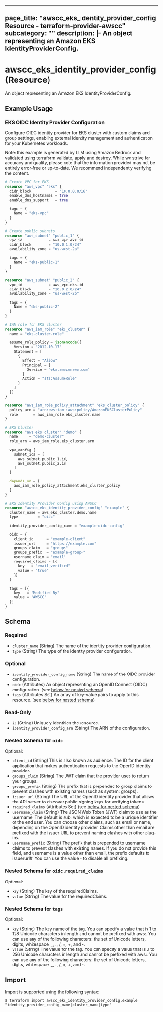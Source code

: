 
---
page_title: "awscc_eks_identity_provider_config Resource - terraform-provider-awscc"
subcategory: ""
description: |-
  An object representing an Amazon EKS IdentityProviderConfig.
---

# awscc_eks_identity_provider_config (Resource)

An object representing an Amazon EKS IdentityProviderConfig.

## Example Usage

### EKS OIDC Identity Provider Configuration

Configure OIDC identity provider for EKS cluster with custom claims and group settings, enabling external identity management and authentication for your Kubernetes workloads.
                                
Note: this example is generated by LLM using Amazon Bedrock and validated using terraform validate, apply and destroy. While we strive for accuracy and quality, please note that the information provided may not be entirely error-free or up-to-date. We recommend independently verifying the content.

```terraform
# Create VPC for EKS
resource "aws_vpc" "eks" {
  cidr_block           = "10.0.0.0/16"
  enable_dns_hostnames = true
  enable_dns_support   = true

  tags = {
    Name = "eks-vpc"
  }
}

# Create public subnets
resource "aws_subnet" "public_1" {
  vpc_id            = aws_vpc.eks.id
  cidr_block        = "10.0.1.0/24"
  availability_zone = "us-west-2a"

  tags = {
    Name = "eks-public-1"
  }
}

resource "aws_subnet" "public_2" {
  vpc_id            = aws_vpc.eks.id
  cidr_block        = "10.0.2.0/24"
  availability_zone = "us-west-2b"

  tags = {
    Name = "eks-public-2"
  }
}

# IAM role for EKS cluster
resource "aws_iam_role" "eks_cluster" {
  name = "eks-cluster-role"

  assume_role_policy = jsonencode({
    Version = "2012-10-17"
    Statement = [
      {
        Effect = "Allow"
        Principal = {
          Service = "eks.amazonaws.com"
        }
        Action = "sts:AssumeRole"
      }
    ]
  })
}

resource "aws_iam_role_policy_attachment" "eks_cluster_policy" {
  policy_arn = "arn:aws:iam::aws:policy/AmazonEKSClusterPolicy"
  role       = aws_iam_role.eks_cluster.name
}

# EKS Cluster
resource "aws_eks_cluster" "demo" {
  name     = "demo-cluster"
  role_arn = aws_iam_role.eks_cluster.arn

  vpc_config {
    subnet_ids = [
      aws_subnet.public_1.id,
      aws_subnet.public_2.id
    ]
  }

  depends_on = [
    aws_iam_role_policy_attachment.eks_cluster_policy
  ]
}

# EKS Identity Provider Config using AWSCC
resource "awscc_eks_identity_provider_config" "example" {
  cluster_name = aws_eks_cluster.demo.name
  type         = "oidc"

  identity_provider_config_name = "example-oidc-config"

  oidc = {
    client_id      = "example-client"
    issuer_url     = "https://example.com"
    groups_claim   = "groups"
    groups_prefix  = "example-group-"
    username_claim = "email"
    required_claims = [{
      key   = "email_verified"
      value = "true"
    }]
  }

  tags = [{
    key   = "Modified By"
    value = "AWSCC"
  }]
}
```

<!-- schema generated by tfplugindocs -->
## Schema

### Required

- `cluster_name` (String) The name of the identity provider configuration.
- `type` (String) The type of the identity provider configuration.

### Optional

- `identity_provider_config_name` (String) The name of the OIDC provider configuration.
- `oidc` (Attributes) An object representing an OpenID Connect (OIDC) configuration. (see [below for nested schema](#nestedatt--oidc))
- `tags` (Attributes Set) An array of key-value pairs to apply to this resource. (see [below for nested schema](#nestedatt--tags))

### Read-Only

- `id` (String) Uniquely identifies the resource.
- `identity_provider_config_arn` (String) The ARN of the configuration.

<a id="nestedatt--oidc"></a>
### Nested Schema for `oidc`

Optional:

- `client_id` (String) This is also known as audience. The ID for the client application that makes authentication requests to the OpenID identity provider.
- `groups_claim` (String) The JWT claim that the provider uses to return your groups.
- `groups_prefix` (String) The prefix that is prepended to group claims to prevent clashes with existing names (such as system: groups).
- `issuer_url` (String) The URL of the OpenID identity provider that allows the API server to discover public signing keys for verifying tokens.
- `required_claims` (Attributes Set) (see [below for nested schema](#nestedatt--oidc--required_claims))
- `username_claim` (String) The JSON Web Token (JWT) claim to use as the username. The default is sub, which is expected to be a unique identifier of the end user. You can choose other claims, such as email or name, depending on the OpenID identity provider. Claims other than email are prefixed with the issuer URL to prevent naming clashes with other plug-ins.
- `username_prefix` (String) The prefix that is prepended to username claims to prevent clashes with existing names. If you do not provide this field, and username is a value other than email, the prefix defaults to issuerurl#. You can use the value - to disable all prefixing.

<a id="nestedatt--oidc--required_claims"></a>
### Nested Schema for `oidc.required_claims`

Optional:

- `key` (String) The key of the requiredClaims.
- `value` (String) The value for the requiredClaims.



<a id="nestedatt--tags"></a>
### Nested Schema for `tags`

Optional:

- `key` (String) The key name of the tag. You can specify a value that is 1 to 128 Unicode characters in length and cannot be prefixed with aws:. You can use any of the following characters: the set of Unicode letters, digits, whitespace, _, ., /, =, +, and -.
- `value` (String) The value for the tag. You can specify a value that is 0 to 256 Unicode characters in length and cannot be prefixed with aws:. You can use any of the following characters: the set of Unicode letters, digits, whitespace, _, ., /, =, +, and -.

## Import

Import is supported using the following syntax:

```shell
$ terraform import awscc_eks_identity_provider_config.example "identity_provider_config_name|cluster_name|type"
```
